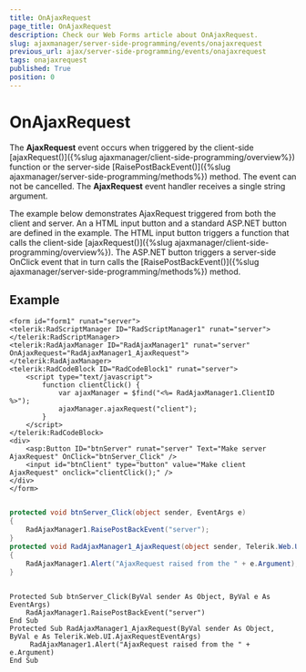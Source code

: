 ```yaml
---
title: OnAjaxRequest
page_title: OnAjaxRequest
description: Check our Web Forms article about OnAjaxRequest.
slug: ajaxmanager/server-side-programming/events/onajaxrequest
previous_url: ajax/server-side-programming/events/onajaxrequest
tags: onajaxrequest
published: True
position: 0
---
```


# OnAjaxRequest



The **AjaxRequest** event occurs when triggered by the client-side [ajaxRequest()]({%slug ajaxmanager/client-side-programming/overview%}) function or the server-side [RaisePostBackEvent()]({%slug ajaxmanager/server-side-programming/methods%}) method. The event can not be cancelled. The **AjaxRequest** event handler receives a single string argument.

The example below demonstrates AjaxRequest triggered from both the client and server. An a HTML input button and a standard ASP.NET button are defined in the example. The HTML input button triggers a function that calls the client-side [ajaxRequest()]({%slug ajaxmanager/client-side-programming/overview%}). The ASP.NET button triggers a server-side OnClick event that in turn calls the [RaisePostBackEvent()]({%slug ajaxmanager/server-side-programming/methods%}) method.

## Example

````ASP.NET
<form id="form1" runat="server">
<telerik:RadScriptManager ID="RadScriptManager1" runat="server">
</telerik:RadScriptManager>
<telerik:RadAjaxManager ID="RadAjaxManager1" runat="server" OnAjaxRequest="RadAjaxManager1_AjaxRequest">
</telerik:RadAjaxManager>
<telerik:RadCodeBlock ID="RadCodeBlock1" runat="server">
	<script type="text/javascript">
	    function clientClick() {
	        var ajaxManager = $find("<%= RadAjaxManager1.ClientID %>");
	        ajaxManager.ajaxRequest("client");
	    }
	</script>
</telerik:RadCodeBlock>
<div>
	<asp:Button ID="btnServer" runat="server" Text="Make server AjaxRequest" OnClick="btnServer_Click" />
	<input id="btnClient" type="button" value="Make client AjaxRequest" onclick="clientClick();" />
</div>
</form>
````





````C#
	
protected void btnServer_Click(object sender, EventArgs e)
{
	RadAjaxManager1.RaisePostBackEvent("server");
}
protected void RadAjaxManager1_AjaxRequest(object sender, Telerik.Web.UI.AjaxRequestEventArgs e)
{
	RadAjaxManager1.Alert("AjaxRequest raised from the " + e.Argument);
}
	
````
````VB
Protected Sub btnServer_Click(ByVal sender As Object, ByVal e As EventArgs)
	RadAjaxManager1.RaisePostBackEvent("server")
End Sub
Protected Sub RadAjaxManager1_AjaxRequest(ByVal sender As Object, ByVal e As Telerik.Web.UI.AjaxRequestEventArgs)
	 RadAjaxManager1.Alert("AjaxRequest raised from the " + e.Argument)
End Sub
````

